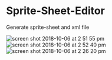 # Sprite-Sheet-Editor
Generate sprite-sheet and xml file

![screen shot 2018-10-06 at 2 51 55 pm](https://user-images.githubusercontent.com/12136571/46570252-e2076d80-c97e-11e8-8cbd-faf83cb84439.png)
![screen shot 2018-10-06 at 2 52 40 pm](https://user-images.githubusercontent.com/12136571/46570254-f9465b00-c97e-11e8-80fd-7a3f5ce3b9f3.png)
![screen shot 2018-10-06 at 2 26 20 pm](https://user-images.githubusercontent.com/12136571/46569830-65719080-c978-11e8-96d7-c696c4042ec3.png)
